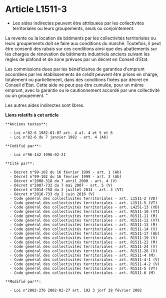 # Article L1511-3

- Les aides indirectes peuvent être attribuées par les collectivités territoriales ou leurs groupements, seuls ou
conjointement.

La revente ou la location de bâtiments par les collectivités territoriales ou leurs groupements doit se faire aux conditions
du marché. Toutefois, il peut être consenti des rabais sur ces conditions ainsi que des abattements sur les charges de
rénovation de bâtiments industriels anciens suivant les règles de plafond et de zone prévues par un décret en Conseil d'Etat.

Les commissions dues par les bénéficiaires de garanties d'emprunt accordées par les établissements de crédit peuvent être
prises en charge, totalement ou partiellement, dans des conditions fixées par décret en Conseil d'Etat. Cette aide ne peut
pas être cumulée, pour un même emprunt, avec la garantie ou le cautionnement accordé par une collectivité ou un groupement. "

Les autres aides indirectes sont libres.

**Liens relatifs à cet article**

	**Anciens textes**:

	  - Loi n°82-6 1982-01-07 art. 4 al. 4 et 5 et 6
	  - Loi n°82-6 du 7 janvier 1982 - art. 4 (Ab)

	**Codifié par**:

	  - Loi n°96-142 1996-02-21

	**Cité par**:

	  - Décret n°99-102 du 16 février 1999 - art. 1 (Ab)
	  - Décret n°99-102 du 16 février 1999 - art. 3 (Ab)
	  - Décret n°2000-318 du 7 avril 2000 - art. 4 (V)
	  - Décret n°2007-732 du 7 mai 2007 - art. 5 (V)
	  - Décret n°2014-758 du 2 juillet 2014 - art. 3 (VT)
	  - Décret n°2016-733 du 2 juin 2016 (V)
	  - Code général des collectivités territoriales - art. L1511-2 (VD)
	  - Code général des collectivités territoriales - art. L1511-5 (VT)
	  - Code général des collectivités territoriales - art. L4251-13 (VD)
	  - Code général des collectivités territoriales - art. R1511-10 (VT)
	  - Code général des collectivités territoriales - art. R1511-11 (M)
	  - Code général des collectivités territoriales - art. R1511-12 (VT)
	  - Code général des collectivités territoriales - art. R1511-13 (M)
	  - Code général des collectivités territoriales - art. R1511-14 (V)
	  - Code général des collectivités territoriales - art. R1511-17 (Ab)
	  - Code général des collectivités territoriales - art. R1511-19 (V)
	  - Code général des collectivités territoriales - art. R1511-22 (M)
	  - Code général des collectivités territoriales - art. R1511-24 (V)
	  - Code général des collectivités territoriales - art. R1511-26 (V)
	  - Code général des collectivités territoriales - art. R1511-4 (M)
	  - Code général des collectivités territoriales - art. R1511-4-1 (V)
	  - Code général des collectivités territoriales - art. R1511-4-2 (V)
	  - Code général des collectivités territoriales - art. R1511-5 (VT)
	  - Code général des collectivités territoriales - art. R1511-6 (M)

	**Modifié par**:

	  - Loi n°2002-276 2002-02-27 art. 102 3 jorf 28 février 2002
